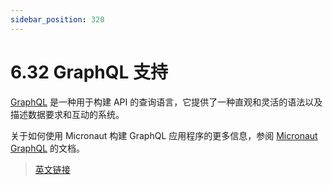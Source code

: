 ```yaml
---
sidebar_position: 320
---
```


# 6.32 GraphQL 支持

[GraphQL](https://graphql.org/) 是一种用于构建 API 的查询语言，它提供了一种直观和灵活的语法以及描述数据要求和互动的系统。

关于如何使用 Micronaut 构建 GraphQL 应用程序的更多信息，参阅 [Micronaut GraphQL](/graphql/graphql.html) 的文档。

> [英文链接](https://docs.micronaut.io/3.8.4/guide/index.html#graphql)
